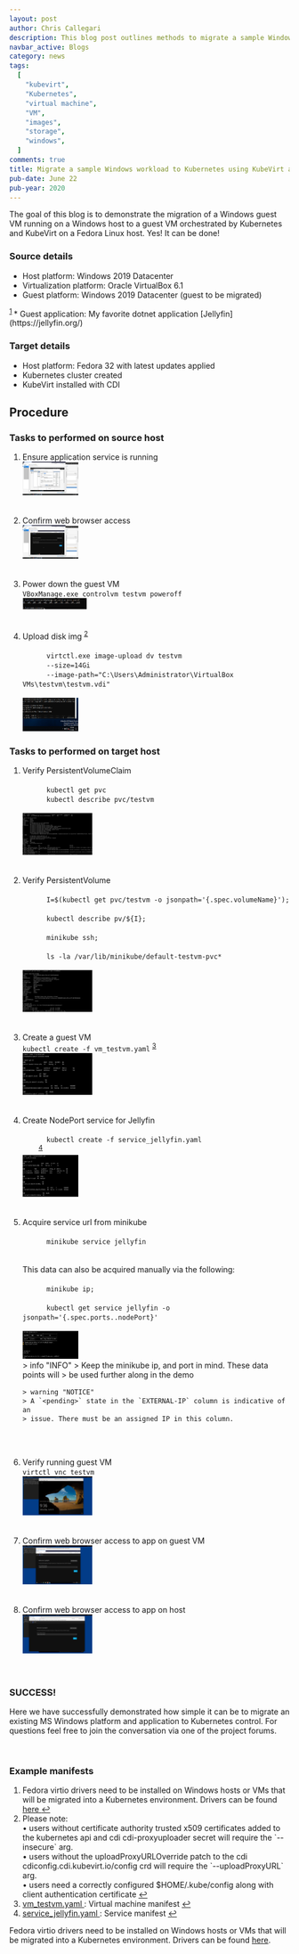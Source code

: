 ```yaml
---
layout: post
author: Chris Callegari
description: This blog post outlines methods to migrate a sample Windows workload to Kubernetes using KubeVirt and CDI
navbar_active: Blogs
category: news
tags:
  [
    "kubevirt",
    "Kubernetes",
    "virtual machine",
    "VM",
    "images",
    "storage",
    "windows",
  ]
comments: true
title: Migrate a sample Windows workload to Kubernetes using KubeVirt and CDI
pub-date: June 22
pub-year: 2020
---
```


The goal of this blog is to demonstrate the migration of a Windows guest VM
running on a Windows host to a guest VM orchestrated by Kubernetes and KubeVirt
on a Fedora Linux host. Yes!  It can be done!

### Source details

* Host platform: Windows 2019 Datacenter
* Virtualization platform: Oracle VirtualBox 6.1
* Guest platform: Windows 2019 Datacenter (guest to be migrated)
<sup id="fnref:1" role="doc-noteref">
  <a href="#fn:1" class="footnote">1</a>
</sup>
* Guest application: My favorite dotnet application
[Jellyfin](https://jellyfin.org/)

### Target details

* Host platform: Fedora 32 with latest updates applied
* Kubernetes cluster created
* KubeVirt installed with CDI

## Procedure

### Tasks to performed on source host

<ol>
  <li>Ensure application service is running<br>
    <div class="zoom">
      <img
        src="/assets/2020-06-22-win_workload_in_k8s/1-1.png"
        width="100"
        height="60"
        itemprop="thumbnail"
        alt="Ensure application service is running">
    </div>
    <br><br>
  </li><li>Confirm web browser access<br>
    <div class="zoom">
      <img
        src="/assets/2020-06-22-win_workload_in_k8s/1-2.png"
        width="100"
        height="60"
        itemprop="thumbnail"
        alt="Confirm web browser access">
    </div>
    <br><br>
  </li><li>Power down the guest VM<br>
    <code>VBoxManage.exe controlvm testvm poweroff</code>
    <br>
    <div class="zoom">
      <img
        src="/assets/2020-06-22-win_workload_in_k8s/1-3.png"
        width="115"
        height="20"
        itemprop="thumbnail"
        alt="Power down the guest VM">
    </div>
    <br><br>
  </li><li>Upload disk img
    <sup id="fnref:2" role="doc-noteref">
      <a href="#fn:2" class="footnote">2</a>
    </sup>
    <br>
    <code>
      virtctl.exe image-upload dv testvm
      --size=14Gi
      --image-path="C:\Users\Administrator\VirtualBox VMs\testvm\testvm.vdi"
    </code>
    <br>
    <div class="zoom">
      <img
        src="/assets/2020-06-22-win_workload_in_k8s/1-4.png"
        width="100"
        height="60"
        itemprop="thumbnail"
        alt="Upload disk img">
    </div>
  </li>
</ol>

### Tasks to performed on target host

<ol>
  <li>Verify PersistentVolumeClaim<br>
    <code>
      kubectl get pvc
      kubectl describe pvc/testvm
    </code>
    <br>
    <div class="zoom">
      <img
          src="/assets/2020-06-22-win_workload_in_k8s/2-1.png"
          width="125"
          height="75"
          itemprop="thumbnail"
          alt="Verify PersistentVolumeClaim">
    </div>
    <br><br>
  </li><li>Verify PersistentVolume<br>
    <code>
      I=$(kubectl get pvc/testvm -o jsonpath='{.spec.volumeName}');<br>
      kubectl describe pv/${I};<br>
      minikube ssh;<br>
      ls -la /var/lib/minikube/default-testvm-pvc*
    </code>
    <br>
    <div class="zoom">
      <img
        src="/assets/2020-06-22-win_workload_in_k8s/2-2.png"
        width="125"
        height="75"
        itemprop="thumbnail"
        alt="Verify PersistentVolume">
    </div>
    <br><br>
  </li><li>Create a guest VM<br>
    <code>kubectl create -f vm_testvm.yaml</code>
    <sup id="fnref:3" role="doc-noteref">
      <a href="#fn:3" class="footnote">3</a>
    </sup>
    <br>
    <div class="zoom">
      <img
        src="/assets/2020-06-22-win_workload_in_k8s/2-3.png"
        width="125"
        height="75"
        itemprop="thumbnail"
        alt="Create a guest VM">
    </div>
    <br><br>
  </li><li>Create NodePort service for Jellyfin<br>
    <code>
      kubectl create -f service_jellyfin.yaml
    </code>
    <sup id="fnref:4" role="doc-noteref">
      <a href="#fn:4" class="footnote">4</a>
    </sup>
    <br>
    <div class="zoom">
      <img
        src="/assets/2020-06-22-win_workload_in_k8s/2-4.png"
        width="100"
        height="75"
        itemprop="thumbnail"
        alt="Create NodePort service">
    </div>
    <br><br>
  </li><li>Acquire service url from minikube<br>
    <code>
      minikube service jellyfin
    </code>
    <br><br>
    This data can also be acquired manually via the following:
    <br>
    <code>
      minikube ip;<br>
      kubectl get service jellyfin -o jsonpath='{.spec.ports..nodePort}'
    </code>
    <br>
    <div class="zoom">
      <img
        src="/assets/2020-06-22-win_workload_in_k8s/2-5.png"
        width="100"
        height="50"
        itemprop="thumbnail"
        alt="Acquire service url">
    </div>
    > info "INFO"
    > Keep the minikube ip, and port in mind. These data points will
    > be used further along in the demo

    > warning "NOTICE"
    > A `<pending>` state in the `EXTERNAL-IP` column is indicative of an
    > issue. There must be an assigned IP in this column.

  <br><br>
  </li><li>Verify running guest VM<br>
    <code>virtctl vnc testvm</code>
    <br>
    <div class="zoom">
      <img
        src="/assets/2020-06-22-win_workload_in_k8s/2-6.png"
        width="125"
        height="70"
        itemprop="thumbnail"
        alt="Verify running guest VM">
    </div>
    <br><br>
  </li><li>Confirm web browser access to app on guest VM<br>
    <div class="zoom">
      <img
        src="/assets/2020-06-22-win_workload_in_k8s/2-7.png"
        width="125"
        height="70"
        itemprop="thumbnail"
        alt="Guest web browser access">
    </div>
    <br><br>
  </li><li>Confirm web browser access to app on host<br>
    <div class="zoom">
      <img
        src="/assets/2020-06-22-win_workload_in_k8s/2-8.png"
        width="125"
        height="70"
        alt="Host web browser access">
    </div>
    <br><br>
  </li>
</ol>

### SUCCESS!

<p>Here we have successfully demonstrated how simple it can be to migrate an
existing MS Windows platform and application to Kubernetes control. For
questions feel free to join the conversation via one of the project forums.</p>

<br>

### Example manifests
<div class="footnotes" role="doc-noteref">
  <ol>
    <li id="fn:1" role="doc-noteref">
      Fedora virtio drivers need to be installed on Windows hosts or VMs that will be
      migrated into a Kubernetes environment. Drivers can be found
      <a href="https://docs.fedoraproject.org/en-US/quick-docs/creating-windows-virtual-machines-using-virtio-drivers/">
        here
      </a>
      <a href="#fnref:1" class="reversefootnote" role="doc-noteref">&#8617;</a>
    </li><li id="fn:2" role="doc-noteref">
      Please note:
      <br>
      &#8226; users without certificate authority trusted x509 certificates
      added to the kubernetes api and cdi cdi-proxyuploader secret will require the `--insecure` arg.
      <br>
      &#8226; users without the uploadProxyURLOverride patch to the cdi cdiconfig.cdi.kubevirt.io/config crd
      will require the `--uploadProxyURL` arg.
      <br>
      &#8226; users need a correctly configured $HOME/.kube/config along with client authentication certificate
      <a href="#fnref:2" class="reversefootnote" role="doc-noteref">&#8617;</a>
    </li><li id="fn:3" role="doc-noteref">
      <a href="{% link assets/2020-06-22-win_workload_in_k8s/vm_testvm.yaml %}">
        vm_testvm.yaml
      </a>: Virtual machine manifest
      <a href="#fnref:3" class="reversefootnote" role="doc-noteref">&#8617;</a>
    </li><li id="fn:4" role="doc-noteref">
      <a href="{% link assets/2020-06-22-win_workload_in_k8s/service_jellyfin.yaml %}">
        service_jellyfin.yaml
      </a>: Service manifest
      <a href="#fnref:4" class="reversefootnote" role="doc-noteref">&#8617;</a>
    </li>
  </ol>
</div>

Fedora virtio drivers need to be installed on Windows hosts or VMs that will be
migrated into a Kubernetes environment. Drivers can be found
[here](https://docs.fedoraproject.org/en-US/quick-docs/creating-windows-virtual-machines-using-virtio-drivers/).

